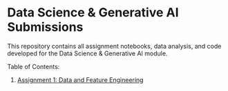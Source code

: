 # Data Science & Generative AI Submissions
This repository contains all assignment notebooks, data analysis, and code developed for the Data Science & Generative AI module.

Table of Contents: 
1. [Assignment 1: Data and Feature Engineering](https://github.com/kiaraspreckley/KiaraSpreckley_DataScience_GenAI_Submission/blob/main/Assignment_1/2_01_data_and_feature_engineering_in_pandas_COMPLETED.ipynb)
